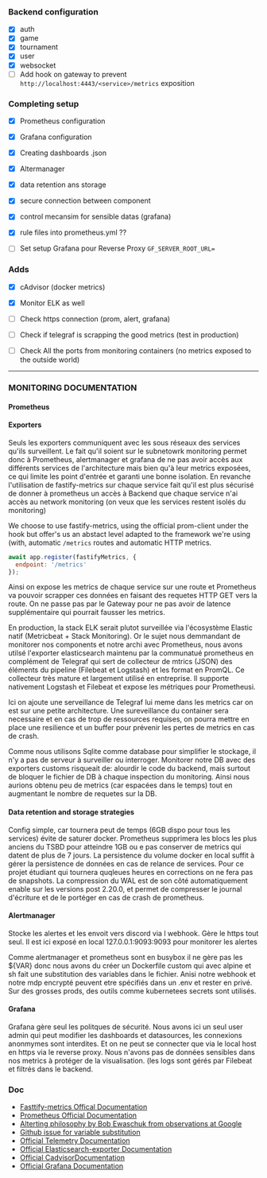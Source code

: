 ### Backend configuration
- [x] auth
- [x] game
- [x] tournament
- [x] user
- [x] websocket
- [ ] Add hook on gateway to prevent `http://localhost:4443/<service>/metrics` exposition

### Completing setup
- [x] Prometheus configuration
- [x] Grafana configuration
- [x] Creating dashboards .json
- [x] Altermanager
- [x] data retention ans storage
- [x] secure connection between component
- [x] control mecansim for sensible datas (grafana)
- [x] rule files into prometheus.yml ??
- [ ] Set setup Grafana pour Reverse Proxy `GF_SERVER_ROOT_URL=`


### Adds
- [x] cAdvisor (docker metrics)
- [x] Monitor ELK as well
- [ ] Check https connection (prom, alert, grafana)
- [ ] Check if telegraf is scrapping the good metrics (test in production)
- [ ] Check All the ports from monitoring containers (no metrics exposed to the outside world)


---
### MONITORING DOCUMENTATION

#### Prometheus
#### Exporters

Seuls les exporters communiquent avec les sous réseaux des services qu'ils surveillent. Le fait qu'il soient sur le subnetowrk monitoring permet donc à Prometheus, alertmanager et grafana de ne pas avoir accès aux différents services de l'architecture mais bien qu'à leur metrics exposées, ce qui limite les point d'entrée et garanti une bonne isolation. En revanche l'utilisation de fastify-metrics sur chaque service fait qu'il est plus sécurisé de donner à prometheus un accès à Backend que chaque service n'ai accès au network monitoring (on veux que les services restent isolés du monitoring) 

We choose to use fastify-metrics, using the official prom-client under the hook but offer's us an abstact level adapted to the framework we're using (with, automatic `/metrics` routes and automatic HTTP metrics.
```javascript
await app.register(fastifyMetrics, {
  endpoint: '/metrics'
});

```
Ainsi on expose les metrics de chaque service sur une route et Prometheus va pouvoir scrapper ces données en faisant des requetes HTTP GET vers la route. On ne passe pas par le Gateway pour ne pas avoir de latence supplémentaire qui pourrait fausser les metrics.

En production, la stack ELK serait plutot surveillée via l'écosystème Elastic natif (Metricbeat + Stack Monitoring). Or le sujet nous demmandant de monitorer nos components et notre archi avec Prometheus, nous avons utilsé l'exporter elasticsearch maintenu par la communatué prometheus en complément de Telegraf qui sert de collecteur de mtrics (JSON) des éléments du pipeline (Filebeat et Logstash) et les format en PromQL. Ce collecteur très mature et largement utilisé en entreprise. Il supporte nativement Logstash et Filebeat et expose les métriques pour Prometheusi.

Ici on ajoute une serveillance de Telegraf lui meme dans les metrics car on est sur une petite architecture. Une sureveillance du container sera necessaire et en cas de trop de ressources requises, on pourra mettre en place une resilience et un buffer pour prévenir les pertes de metrics en cas de crash.


Comme nous utilisons Sqlite comme database pour simplifier le stockage, il n'y a pas de serveur à surveiller ou interroger. Monitorer notre DB avec des exporters customs risqueait de: alourdir le code du backend, mais surtout de bloquer le fichier de DB à chaque inspection du monitoring. Ainsi nous aurions obtenu peu de metrics (car espacées dans le temps) tout en augmentant le nombre de requetes sur la DB.

#### Data retention and storage strategies
Config simple, car tournera peut de temps (6GB dispo pour tous les services) évite de saturer docker. Prometheus supprimera les blocs les plus anciens du TSBD pour atteindre 1GB ou e pas conserver de metrics qui datent de plus de 7 jours. La persistence du volume docker en local suffit à gérer la persistence de données en cas de relance de services. Pour ce projet étudiant qui tournera quqleues heures en corrections on ne fera pas de snapshots.
La compression du WAL est de son côté automatiquement enable sur les versions post 2.20.0, et permet de compresser le journal d'écriture et de le portéger en cas de crash de prometheus. 


#### Alertmanager
Stocke les alertes et les envoit vers discord via l webhook. Gère le https tout seul. Il est ici exposé en local 127.0.0.1:9093:9093 pour monitorer les alertes

Comme alertmanager et prometheus sont en busybox il ne gère pas les ${VAR} donc nous avons du créer un Dockerfile custom qui avec alpine et sh fait une substitution des variables dans le fichier. Anisi notre webhook et notre mdp encrypté peuvent etre spécifiés dans un .env et rester en privé.
Sur des grosses prods, des outils comme kubernetees secrets sont utilisés.

#### Grafana

Grafana gère seul les politques de sécurité. Nous avons ici un seul user admin qui peut modifier les dashboards et datasources, les connexions anonmymes sont interdites. Et on ne peut se connecter que via le local host en https via le reverse proxy. Nous n'avons pas de données sensibles dans nos metrics à protéger de la visualisation. (les logs sont gérés par Filebeat et filtrés dans le backend.


### Doc
- [Fasttify-metrics Offical Documentation](https://www.npmjs.com/package/fastify-metrics?activeTab=readme)
- [Prometheus Official Documentation](https://prometheus.io/docs/prometheus/latest/getting_started/)
- [Alterting philosophy by Bob Ewaschuk from observations at Google](https://docs.google.com/document/d/199PqyG3UsyXlwieHaqbGiWVa8eMWi8zzAn0YfcApr8Q/edit?pli=1&tab=t.0#heading=h.fs3knmjt7fjy)
- [Github issue for variable substitution](https://github.com/prometheus/prometheus/issues/2357)
- [Official Telemetry Documentation](https://github.com/influxdata/telegraf/tree/master)
- [Official Elasticsearch-exporter Documentation](https://github.com/prometheus-community/elasticsearch_exporter)
- [Official CadvisorDocumentation](https://github.com/google/cadvisor)
- [Official Grafana Documentation](https://grafana.com/docs/grafana/latest/)
